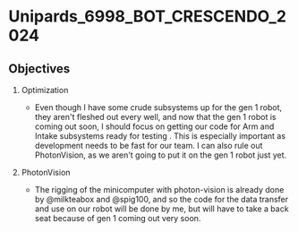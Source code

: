# Unipards_6998_BOT_CRESCENDO_2024

## Objectives

1. Optimization
   - Even though I have some crude subsystems up for the gen 1 robot, they aren't fleshed out every well, and now that
   the gen 1 robot is coming out soon, I should focus on getting our code for Arm and Intake subsystems ready for testing
   . This is especially important as development needs to be fast for our team. I can also rule out PhotonVision,
   as we aren't going to put it on the gen 1 robot just yet.

2. PhotonVision
   - The rigging of the minicomputer with photon-vision is already done by @milkteabox and @spig100, and so the code for
   the data transfer and use on our robot will be done by me, but will have to take a back seat because of gen 1 coming 
   out very soon.

